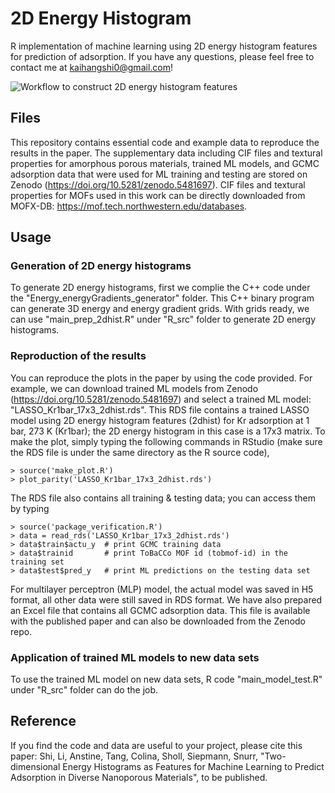 # 2D Energy Histogram
R implementation of machine learning using 2D energy histogram features for prediction of adsorption. If you have any questions, please feel free to contact me at kaihangshi0@gmail.com!<br/>

![Workflow to construct 2D energy histogram features](https://github.com/snurr-group/2D-energy-histogram/blob/main/feature_engineering_scheme.jpg)

## Files
This repository contains essential code and example data to reproduce the results in the paper. The supplementary data including CIF files and textural properties for amorphous porous materials, trained ML models, and GCMC adsorption data that were used for ML training and testing are stored on Zenodo (https://doi.org/10.5281/zenodo.5481697). CIF files and textural properties for MOFs used in this work can be directly downloaded from MOFX-DB: https://mof.tech.northwestern.edu/databases.

## Usage
### Generation of 2D energy histograms
To generate 2D energy histograms, first we complie the C++ code under the "Energy_energyGradients_generator" folder. This C++ binary program can generate 3D energy and energy gradient grids. With grids ready, we can use "main_prep_2dhist.R" under "R_src" folder to generate 2D energy histograms.

### Reproduction of the results
You can reproduce the plots in the paper by using the code provided. For example, we can download trained ML models from Zenodo (https://doi.org/10.5281/zenodo.5481697) and select a trained ML model: "LASSO_Kr1bar_17x3_2dhist.rds". This RDS file contains a trained LASSO model using 2D energy histogram features (2dhist) for Kr adsorption at 1 bar, 273 K (Kr1bar); the 2D energy histogram in this case is a 17x3 matrix. To make the plot, simply typing the following commands in RStudio (make sure the RDS file is under the same directory as the R source code),
```
> source('make_plot.R')
> plot_parity('LASSO_Kr1bar_17x3_2dhist.rds')
```
The RDS file also contains all training & testing data; you can access them by typing
```
> source('package_verification.R')
> data = read_rds('LASSO_Kr1bar_17x3_2dhist.rds')
> data$train$actu_y  # print GCMC training data
> data$trainid       # print ToBaCCo MOF id (tobmof-id) in the training set
> data$test$pred_y   # print ML predictions on the testing data set
```
For multilayer perceptron (MLP) model, the actual model was saved in H5 format, all other data were still saved in RDS format. We have also prepared an Excel file that contains all GCMC adsorption data. This file is available with the published paper and can also be downloaded from the Zenodo repo. 

### Application of trained ML models to new data sets
To use the trained ML model on new data sets, R code "main_model_test.R" under "R_src" folder can do the job.

## Reference
If you find the code and data are useful to your project, please cite this paper: 
Shi, Li, Anstine, Tang, Colina, Sholl, Siepmann, Snurr, "Two-dimensional Energy Histograms as Features for Machine Learning to Predict Adsorption in Diverse Nanoporous Materials", to be published.
